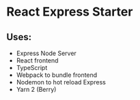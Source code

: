 # React Express Starter

## Uses:
* Express Node Server
* React frontend
* TypeScript
* Webpack to bundle frontend
* Nodemon to hot reload Express
* Yarn 2 (Berry)
